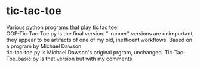 # tic-tac-toe
Various python programs that play tic tac toe.  
OOP-Tic-Tac-Toe.py is the final version.
"-runner" versions are unimportant, they appear to be artifacts of one of my old, inefficent workflows.
Based on a program by Michael Dawson.  
tic-tac-toe.py is Michael Dawson's original prgram, unchanged.
Tic-Tac-Toe_basic.py is that version but with my comments.
